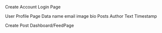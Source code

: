 Create Account
Login Page

User Profile Page
    Data
        name
        email
        image
        bio
    Posts
        Author
        Text
        Timestamp

Create Post
Dashboard/FeedPage

